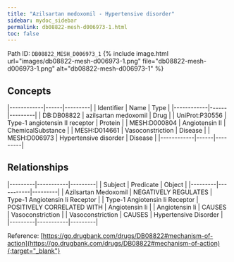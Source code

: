 ```yaml
---
title: "Azilsartan medoxomil - Hypertensive disorder"
sidebar: mydoc_sidebar
permalink: db08822-mesh-d006973-1.html
toc: false 
---
```



Path ID: `DB08822_MESH_D006973_1`
{% include image.html url="images/db08822-mesh-d006973-1.png" file="db08822-mesh-d006973-1.png" alt="db08822-mesh-d006973-1" %}

## Concepts

|------------|------|---------|
| Identifier | Name | Type    |
|------------|------|---------|
| DB:DB08822 | azilsartan medoxomil | Drug |
| UniProt:P30556 | Type-1 angiotensin II receptor | Protein |
| MESH:D000804 | Angiotensin II | ChemicalSubstance |
| MESH:D014661 | Vasoconstriction | Disease |
| MESH:D006973 | Hypertensive disorder | Disease |
|------------|------|---------|

## Relationships

|---------|-----------|---------|
| Subject | Predicate | Object  |
|---------|-----------|---------|
| Azilsartan Medoxomil | NEGATIVELY REGULATES | Type-1 Angiotensin Ii Receptor |
| Type-1 Angiotensin Ii Receptor | POSITIVELY CORRELATED WITH | Angiotensin Ii |
| Angiotensin Ii | CAUSES | Vasoconstriction |
| Vasoconstriction | CAUSES | Hypertensive Disorder |
|---------|-----------|---------|

Reference: [https://go.drugbank.com/drugs/DB08822#mechanism-of-action](https://go.drugbank.com/drugs/DB08822#mechanism-of-action){:target="_blank"}